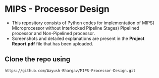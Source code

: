 # MIPS - Processor Design
- This repository consists of Python codes for implementation of MIPS( Microprocessor without Interlocked Pipeline Stages) Pipelined processor and Non-Pipelined processor. 
- Screenshots and detailed explanations are present in the **Project Report.pdf** file that has been uploaded.

## Clone the repo using
```
https://github.com/Aayush-Bhargav/MIPS-Processor-Design.git
```
